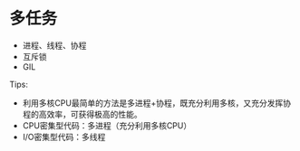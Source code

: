 # 多任务

* 进程、线程、协程
* 互斥锁
* GIL

Tips:

* 利用多核CPU最简单的方法是多进程+协程，既充分利用多核，又充分发挥协程的高效率，可获得极高的性能。
* CPU密集型代码：多进程（充分利用多核CPU）
* I/O密集型代码：多线程

